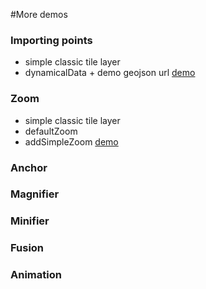 
#More demos

### Importing points
- simple classic tile layer
- dynamicalData + demo geojson url
[demo](http://jsbin.com/bixatibufogu/10/embed?js,output)

### Zoom
- simple classic tile layer
- defaultZoom
- addSimpleZoom
[demo](http://jsbin.com/bixatibufogu/10/embed?js,output)

### Anchor
### Magnifier
### Minifier
### Fusion
### Animation
